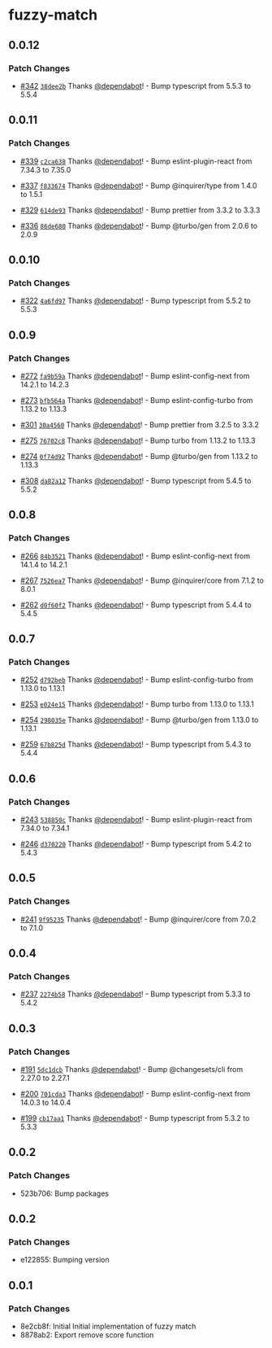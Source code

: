 # fuzzy-match

## 0.0.12

### Patch Changes

- [#342](https://github.com/Jensen95/inquirer-plugins/pull/342) [`38dee2b`](https://github.com/Jensen95/inquirer-plugins/commit/38dee2be5cbc7ac0e8acf1813750e077358c950e) Thanks [@dependabot](https://github.com/apps/dependabot)! - Bump typescript from 5.5.3 to 5.5.4

## 0.0.11

### Patch Changes

- [#339](https://github.com/Jensen95/inquirer-plugins/pull/339) [`c2ca638`](https://github.com/Jensen95/inquirer-plugins/commit/c2ca638b602bcb2660b7d1b795d1bc94bdb417ea) Thanks [@dependabot](https://github.com/apps/dependabot)! - Bump eslint-plugin-react from 7.34.3 to 7.35.0

- [#337](https://github.com/Jensen95/inquirer-plugins/pull/337) [`f833674`](https://github.com/Jensen95/inquirer-plugins/commit/f833674aecf1ce7abd6838e23cd3aa40b0904eae) Thanks [@dependabot](https://github.com/apps/dependabot)! - Bump @inquirer/type from 1.4.0 to 1.5.1

- [#329](https://github.com/Jensen95/inquirer-plugins/pull/329) [`614de93`](https://github.com/Jensen95/inquirer-plugins/commit/614de9336a74fc3e6f0e34eabcea189ae170860b) Thanks [@dependabot](https://github.com/apps/dependabot)! - Bump prettier from 3.3.2 to 3.3.3

- [#336](https://github.com/Jensen95/inquirer-plugins/pull/336) [`86de680`](https://github.com/Jensen95/inquirer-plugins/commit/86de680ee46deffbeaa186d641287ce9beccc442) Thanks [@dependabot](https://github.com/apps/dependabot)! - Bump @turbo/gen from 2.0.6 to 2.0.9

## 0.0.10

### Patch Changes

- [#322](https://github.com/Jensen95/inquirer-plugins/pull/322) [`4a6fd97`](https://github.com/Jensen95/inquirer-plugins/commit/4a6fd97072762abec1ee2e1da1e55bb68bbb65fd) Thanks [@dependabot](https://github.com/apps/dependabot)! - Bump typescript from 5.5.2 to 5.5.3

## 0.0.9

### Patch Changes

- [#272](https://github.com/Jensen95/inquirer-plugins/pull/272) [`fa9b59a`](https://github.com/Jensen95/inquirer-plugins/commit/fa9b59a9a36de76d3cb2b5e3898e1166371e880a) Thanks [@dependabot](https://github.com/apps/dependabot)! - Bump eslint-config-next from 14.2.1 to 14.2.3

- [#273](https://github.com/Jensen95/inquirer-plugins/pull/273) [`bfb564a`](https://github.com/Jensen95/inquirer-plugins/commit/bfb564a8faa17d7992c4458da80c3d1aef3db300) Thanks [@dependabot](https://github.com/apps/dependabot)! - Bump eslint-config-turbo from 1.13.2 to 1.13.3

- [#301](https://github.com/Jensen95/inquirer-plugins/pull/301) [`30a4560`](https://github.com/Jensen95/inquirer-plugins/commit/30a456002db92f5773462178f3be80af58699ae1) Thanks [@dependabot](https://github.com/apps/dependabot)! - Bump prettier from 3.2.5 to 3.3.2

- [#275](https://github.com/Jensen95/inquirer-plugins/pull/275) [`76702c8`](https://github.com/Jensen95/inquirer-plugins/commit/76702c8129cc6935db88a8ceec2742e3826db5f1) Thanks [@dependabot](https://github.com/apps/dependabot)! - Bump turbo from 1.13.2 to 1.13.3

- [#274](https://github.com/Jensen95/inquirer-plugins/pull/274) [`0f74d92`](https://github.com/Jensen95/inquirer-plugins/commit/0f74d92f836b7ac9642f557de294e97a070fa42b) Thanks [@dependabot](https://github.com/apps/dependabot)! - Bump @turbo/gen from 1.13.2 to 1.13.3

- [#308](https://github.com/Jensen95/inquirer-plugins/pull/308) [`da82a12`](https://github.com/Jensen95/inquirer-plugins/commit/da82a125158d39d21d8464b24c55408f931a7d65) Thanks [@dependabot](https://github.com/apps/dependabot)! - Bump typescript from 5.4.5 to 5.5.2

## 0.0.8

### Patch Changes

- [#266](https://github.com/Jensen95/inquirer-plugins/pull/266) [`84b3521`](https://github.com/Jensen95/inquirer-plugins/commit/84b3521a61d08b23e6b102e8105dfdb4081cec54) Thanks [@dependabot](https://github.com/apps/dependabot)! - Bump eslint-config-next from 14.1.4 to 14.2.1

- [#267](https://github.com/Jensen95/inquirer-plugins/pull/267) [`7526ea7`](https://github.com/Jensen95/inquirer-plugins/commit/7526ea78b61094857d0a65019feb5a1e9459ff20) Thanks [@dependabot](https://github.com/apps/dependabot)! - Bump @inquirer/core from 7.1.2 to 8.0.1

- [#262](https://github.com/Jensen95/inquirer-plugins/pull/262) [`d0f60f2`](https://github.com/Jensen95/inquirer-plugins/commit/d0f60f2141b7b31f8e22e7d23fde1ed653b0b93b) Thanks [@dependabot](https://github.com/apps/dependabot)! - Bump typescript from 5.4.4 to 5.4.5

## 0.0.7

### Patch Changes

- [#252](https://github.com/Jensen95/inquirer-plugins/pull/252) [`d792beb`](https://github.com/Jensen95/inquirer-plugins/commit/d792bebd6268066ee61245585bb56cedc2e53f4c) Thanks [@dependabot](https://github.com/apps/dependabot)! - Bump eslint-config-turbo from 1.13.0 to 1.13.1

- [#253](https://github.com/Jensen95/inquirer-plugins/pull/253) [`e024e15`](https://github.com/Jensen95/inquirer-plugins/commit/e024e15758155e1a76397d3e6be5452a4fd7ce0f) Thanks [@dependabot](https://github.com/apps/dependabot)! - Bump turbo from 1.13.0 to 1.13.1

- [#254](https://github.com/Jensen95/inquirer-plugins/pull/254) [`298035e`](https://github.com/Jensen95/inquirer-plugins/commit/298035ed6726a47d2c53b676a22db06b4e61235b) Thanks [@dependabot](https://github.com/apps/dependabot)! - Bump @turbo/gen from 1.13.0 to 1.13.1

- [#259](https://github.com/Jensen95/inquirer-plugins/pull/259) [`67b825d`](https://github.com/Jensen95/inquirer-plugins/commit/67b825d5229b776d35d816504402c43d5958e0f5) Thanks [@dependabot](https://github.com/apps/dependabot)! - Bump typescript from 5.4.3 to 5.4.4

## 0.0.6

### Patch Changes

- [#243](https://github.com/Jensen95/inquirer-plugins/pull/243) [`538850c`](https://github.com/Jensen95/inquirer-plugins/commit/538850c1664fa97a0002bc1fc7180e7986b7d9fb) Thanks [@dependabot](https://github.com/apps/dependabot)! - Bump eslint-plugin-react from 7.34.0 to 7.34.1

- [#246](https://github.com/Jensen95/inquirer-plugins/pull/246) [`d370220`](https://github.com/Jensen95/inquirer-plugins/commit/d37022083600e9ce35955b490ab735fb0687cafe) Thanks [@dependabot](https://github.com/apps/dependabot)! - Bump typescript from 5.4.2 to 5.4.3

## 0.0.5

### Patch Changes

- [#241](https://github.com/Jensen95/inquirer-plugins/pull/241) [`9f95235`](https://github.com/Jensen95/inquirer-plugins/commit/9f952358a95526f2112413dcf3168af261646117) Thanks [@dependabot](https://github.com/apps/dependabot)! - Bump @inquirer/core from 7.0.2 to 7.1.0

## 0.0.4

### Patch Changes

- [#237](https://github.com/Jensen95/inquirer-plugins/pull/237) [`2274b58`](https://github.com/Jensen95/inquirer-plugins/commit/2274b58822dcb6baec91ee6fb916d80ee692c2fb) Thanks [@dependabot](https://github.com/apps/dependabot)! - Bump typescript from 5.3.3 to 5.4.2

## 0.0.3

### Patch Changes

- [#191](https://github.com/Jensen95/inquirer-plugins/pull/191) [`5dc1dcb`](https://github.com/Jensen95/inquirer-plugins/commit/5dc1dcbb771da83e3ac92950901c0dbe17cd82c0) Thanks [@dependabot](https://github.com/apps/dependabot)! - Bump @changesets/cli from 2.27.0 to 2.27.1

- [#200](https://github.com/Jensen95/inquirer-plugins/pull/200) [`701cda3`](https://github.com/Jensen95/inquirer-plugins/commit/701cda3c4fcd6b4a0e748b08f35f8008980598ff) Thanks [@dependabot](https://github.com/apps/dependabot)! - Bump eslint-config-next from 14.0.3 to 14.0.4

- [#199](https://github.com/Jensen95/inquirer-plugins/pull/199) [`cb17aa1`](https://github.com/Jensen95/inquirer-plugins/commit/cb17aa17ac0de8650b156be05ae95413a01d0d37) Thanks [@dependabot](https://github.com/apps/dependabot)! - Bump typescript from 5.3.2 to 5.3.3

## 0.0.2

### Patch Changes

- 523b706: Bump packages

## 0.0.2

### Patch Changes

- e122855: Bumping version

## 0.0.1

### Patch Changes

- 8e2cb8f: Initial Initial implementation of fuzzy match
- 8878ab2: Export remove score function
